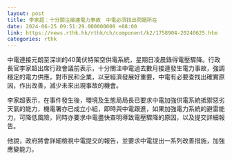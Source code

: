```yaml
---
layout: post
title: 李家超：十分關注接連電力事故　中電必須找出問題所在
date: 2024-06-25 09:51:29.000000000 +08:00
link: https://news.rthk.hk/rthk/ch/component/k2/1758904-20240625.htm
categories: rthk
---
```


中電連接元朗至深圳的40萬伏特架空供電系統，星期日凌晨錄得電壓驟降。行政長官李家超出席行政會議前表示，十分關注中電過去數月接連發生電力事故，強調穩定的電力供應，對市民和企業，以至經濟發展好重要，中電有必要查找出確實原因，作出改善，減少未來出現事故的機會。

李家超表示，在事件發生後，環境及生態局局長已要求中電加強供電系統抵禦惡劣天氣的能力，機電署亦已成立小組，即時與中電跟進，如果加強電力系統的避雷能力，可降低風險，同時亦要求中電盡快查明導致電壓驟降的原因，以及提交詳細報告。

他說，政府將會詳細檢視中電提交的報告，並要求中電提出一系列改善措施，加強應變能力。
